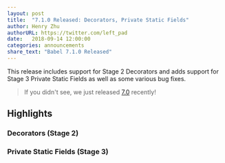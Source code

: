 ```yaml
---
layout: post
title:  "7.1.0 Released: Decorators, Private Static Fields"
author: Henry Zhu
authorURL: https://twitter.com/left_pad
date:   2018-09-14 12:00:00
categories: announcements
share_text: "Babel 7.1.0 Released"
---
```


This release includes support for Stage 2 Decorators and adds support for Stage 3 Private Static Fields as well as some various bug fixes.

<!-- truncate -->

> If you didn't see, we just released [7.0](https://babeljs.io/blog/2018/08/27/7.0.0) recently!

<!-- link to github release/changelog -->

## Highlights

### Decorators (Stage 2)

<!-- link to Decorators post -->

### Private Static Fields (Stage 3)